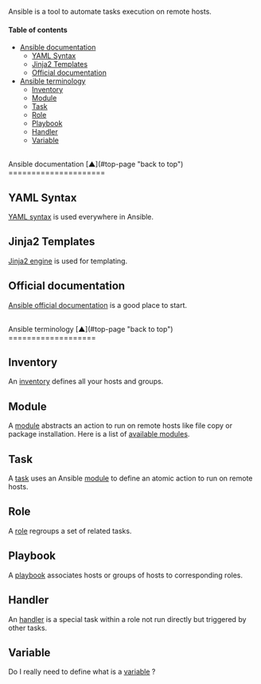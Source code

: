 <a name="top-page"></a>

Ansible is a tool to automate tasks execution on remote hosts.

#### Table of contents

<!-- START doctoc generated TOC please keep comment here to allow auto update -->
<!-- DON'T EDIT THIS SECTION, INSTEAD RE-RUN doctoc TO UPDATE -->

- [Ansible documentation](#ansible-documentation)
  - [YAML Syntax](#yaml-syntax)
  - [Jinja2 Templates](#jinja2-templates)
  - [Official documentation](#official-documentation)
- [Ansible terminology](#ansible-terminology)
  - [Inventory](#inventory)
  - [Module](#module)
  - [Task](#task)
  - [Role](#role)
  - [Playbook](#playbook)
  - [Handler](#handler)
  - [Variable](#variable)

<!-- END doctoc generated TOC please keep comment here to allow auto update -->

<a name="ansible-documentation"></a>

<br />
Ansible documentation  [&#x25B2;](#top-page "back to top")
=====================

<a name="yaml-syntax"></a>

YAML Syntax
-----------

[YAML syntax](http://docs.ansible.com/YAMLSyntax.html "YAML syntax on docs.ansible.com") is used everywhere in Ansible.

<a name="jinja2-templates"></a>

Jinja2 Templates
----------------

[Jinja2 engine](http://docs.ansible.com/playbooks_variables.html "Jinja2 engine on docs.ansible.com") is used for templating.

<a name="official-documentation"></a>

Official documentation
----------------------

[Ansible official documentation]( http://docs.ansible.com "Ansible official documentation on docs.ansible.com") is a good place to start.

<a name="ansible-terminology"></a>

<br />
Ansible terminology  [&#x25B2;](#top-page "back to top")
===================

<a name="inventory"></a>

Inventory
---------

An [inventory](http://docs.ansible.com/intro_inventory.html "Inventory on docs.ansible.com") defines all your hosts and groups.

<a name="module"></a>

Module
------

A [module](http://docs.ansible.com/modules.html "Modules on docs.ansible.com") abstracts an action to run on remote hosts like file copy or package installation.
Here is a list of [available modules](http://docs.ansible.com/modules_by_category.html "Available modules on docs.ansible.com").

<a name="task"></a>

Task
----

A [task](http://docs.ansible.com/glossary.html#tasks "task") uses an Ansible [module](http://docs.ansible.com/modules.html "Modules on docs.ansible.com") to define an atomic action to run on remote hosts.

<a name="role"></a>

Role
----

A [role](http://docs.ansible.com/playbook_rtoles.html "Role on docs.ansible.com") regroups a set of related tasks.

<a name="playbook"></a>

Playbook
--------

A [playbook](http://docs.ansible.com/playbooks.html "Playbook on docs.ansible.com") associates hosts or groups of hosts to corresponding roles.

<a name="handler"></a>

Handler
-------

An  [handler](http://docs.ansible.com/glossary.html#handlers "Handler on docs.ansible.com") is a special task within a role not run directly but triggered by other tasks.

<a name="variable"></a>

Variable
--------

Do I really need to define what is a [variable](http://docs.ansible.com/playbook_variables.html "Variable on docs.ansible.com") ?
